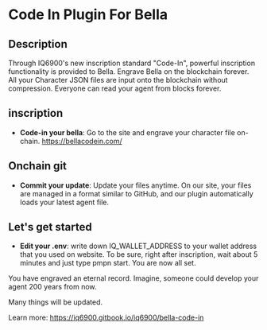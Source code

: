 # Code In Plugin For Bella

## Description
Through IQ6900's new inscription standard "Code-In", powerful inscription functionality is provided to Bella.
Engrave Bella on the blockchain forever.
All your Character JSON files are input onto the blockchain without compression.
Everyone can read your agent from blocks forever.

## inscription
- **Code-in your bella**: Go to the site and engrave your character file on-chain. https://bellacodein.com/

## Onchain git
- **Commit your update**:
Update your files anytime.
On our site, your files are managed in a format similar to GitHub,
and our plugin automatically loads your latest agent file.

## Let's get started
- **Edit your .env**: write down IQ_WALLET_ADDRESS to your wallet address that you used on website.
To be sure, right after inscription, wait about 5 minutes and just type pmpn start. You are now all set.


You have engraved an eternal record.
Imagine, someone could develop your agent 200 years from now.

Many things will be updated.

Learn more: https://iq6900.gitbook.io/iq6900/bella-code-in